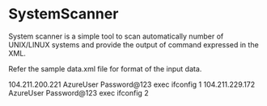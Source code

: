 # SystemScanner

System scanner is a simple tool to scan automatically number of UNIX/LINUX systems and provide the output of command expressed in the XML.

Refer the sample data.xml file for format of the input data.


<systems>
	<unix>
		<ip>104.211.200.221</ip>
		<username>AzureUser</username>
		<password>Password@123</password>
		<command>exec ifconfig</command>
		<Results>1</Results>
	</unix>
	<unix>
		<ip>104.211.229.172</ip>
		<username>AzureUser</username>
		<password>Password@123</password>
		<command>exec ifconfig</command>
		<Results>2</Results>
	</unix>
</systems>
